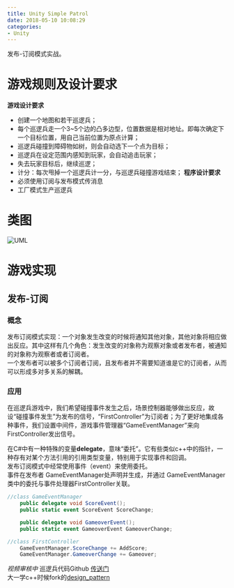 ```yaml
---
title: Unity Simple Patrol
date: 2018-05-10 10:08:29
categories:
- Unity
---
```


发布-订阅模式实战。

# 游戏规则及设计要求
**游戏设计要求**
 + 创建一个地图和若干巡逻兵；
 + 每个巡逻兵走一个3~5个边的凸多边型，位置数据是相对地址。即每次确定下一个目标位置，用自己当前位置为原点计算；
 + 巡逻兵碰撞到障碍物如树，则会自动选下一个点为目标；
 + 巡逻兵在设定范围内感知到玩家，会自动追击玩家；
 + 失去玩家目标后，继续巡逻；
 + 计分：每次甩掉一个巡逻兵计一分，与巡逻兵碰撞游戏结束；
**程序设计要求**
 + 必须使用订阅与发布模式传消息
 + 工厂模式生产巡逻兵

# 类图
![UML](http://i2.bvimg.com/618639/da05db0090d7d9a9.png)
# 游戏实现
## 发布-订阅
### 概念
发布订阅模式实现：一个对象发生改变的时候将通知其他对象，其他对象将相应做出反应。其中这样有几个角色：发生改变的对象称为观察对象或者发布者，被通知的对象称为观察者或者订阅者。  
一个发布者可以被多个订阅者订阅，且发布者并不需要知道谁是它的订阅者，从而可以形成多对多关系的解耦。
### 应用
在巡逻兵游戏中，我们希望碰撞事件发生之后，场景控制器能够做出反应，故设“碰撞事件发生”为发布的信号，“FirstController”为订阅者；为了更好地集成各种事件，我们设置中间件，游戏事件管理器“GameEventManager”来向FirstController发出信号。  

在C#中有一种特殊的变量**delegate**，意味“委托”。它有些类似c++中的指针，一种存有对某个方法引用的引用类型变量，特别用于实现事件和回调。  
发布订阅模式中经常使用事件（event）来使用委托。  
事件在发布者 GameEventManager处声明并生成，并通过 GameEventManager类中的委托与事件处理器FirstController关联。
```c#
//class GameEventManager
    public delegate void ScoreEvent();
    public static event ScoreEvent ScoreChange;

    public delegate void GameoverEvent();
    public static event GameoverEvent GameoverChange;
```

```c#
//class FirstController
    GameEventManager.ScoreChange += AddScore;
    GameEventManager.GameoverChange += Gameover;
```


*视频审核中*
巡逻兵代码Github [传送门](https://github.com/WuYuQi0301/Unity-Game-Programming/tree/patrol/Assets)  
大一学c++时候fork的[design_pattern](https://github.com/WuYuQi0301/design_patterns)
